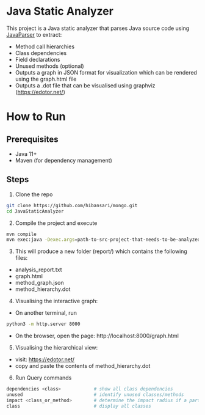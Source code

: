 # Java Static Analyzer

This project is a Java static analyzer that parses Java source code using [JavaParser](https://javaparser.org/) to extract:

- Method call hierarchies
- Class dependencies
- Field declarations
- Unused methods (optional)
- Outputs a graph in JSON format for visualization which can be rendered using the graph.html file 
- Outputs a .dot file that can be visualised using graphviz (https://edotor.net/)

# How to Run

## Prerequisites

- Java 11+
- Maven (for dependency management)

## Steps

1. Clone the repo
```bash
git clone https://github.com/hibansari/mongo.git
cd JavaStaticAnalyzer 
```

2. Compile the project and execute
```bash
mvn compile
mvn exec:java -Dexec.args=path-to-src-project-that-needs-to-be-analyzed
```

3. This will produce a new folder (report/) which contains the following files:
- analysis_report.txt
- graph.html
- method_graph.json
- method_hierarchy.dot

4. Visualising the interactive graph:
- On another terminal, run
```bash
python3 -m http.server 8000
```
- On the browser, open the page: http://localhost:8000/graph.html

5. Visualising the hierarchical view:
- visit: https://edotor.net/
- copy and paste the contents of method_hierarchy.dot 

6. Run Query commands
```bash
dependencies <class>            # show all class dependencies
unused                          # identify unused classes/methods
impact <class_or_method>        # determine the impact radius if a particular component changes
class                           # display all classes
```
